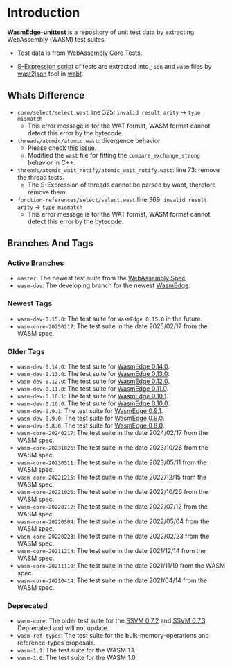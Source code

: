 # Introduction

**WasmEdge-unittest** is a repository of unit test data by extracting WebAssembly (WASM) test suites.

* Test data is from [WebAssembly Core Tests](https://github.com/WebAssembly/spec/tree/master/test/core).

* [S-Expression script](https://github.com/WebAssembly/spec/blob/master/interpreter/README.md#s-expression-syntax) of tests are extracted into `json` and `wasm` files by [wast2json](https://webassembly.github.io/wabt/doc/wast2json.1.html) tool in [wabt](https://github.com/WebAssembly/wabt).

## Whats Difference

* `core/select/select.wast` line 325: `invalid result arity` -> `type mismatch`
  * This error message is for the WAT format, WASM format cannot detect this error by the bytecode.
* `threads/atomic/atomic.wast`: divergence behavior
  * Please check [this issue](https://github.com/WebAssembly/threads/issues/195).
  * Modified the `wast` file for fitting the `compare_exchange_strong` behavior in C++.
* `threads/atomic_wait_notify/atomic_wait_notify.wast`: line 73: remove the thread tests.
  * The S-Expression of threads cannot be parsed by wabt, therefore remove them.
* `function-references/select/select.wast` line 369: `invalid result arity` -> `type mismatch`
  * This error message is for the WAT format, WASM format cannot detect this error by the bytecode.

## Branches And Tags

### Active Branches

* `master`: The newest test suite from the [WebAssembly Spec](https://github.com/WebAssembly/spec/).
* `wasm-dev`: The developing branch for the newest [WasmEdge](https://github.com/WasmEdge/WasmEdge).

### Newest Tags

* `wasm-dev-0.15.0`: The test suite for `WasmEdge 0.15.0` in the future.
* `wasm-core-20250217`: The test suite in the date 2025/02/17 from the WASM spec.

### Older Tags

* `wasm-dev-0.14.0`: The test suite for [WasmEdge 0.14.0](https://github.com/WasmEdge/WasmEdge/releases/tag/0.14.0).
* `wasm-dev-0.13.0`: The test suite for [WasmEdge 0.13.0](https://github.com/WasmEdge/WasmEdge/releases/tag/0.13.0).
* `wasm-dev-0.12.0`: The test suite for [WasmEdge 0.12.0](https://github.com/WasmEdge/WasmEdge/releases/tag/0.12.0).
* `wasm-dev-0.11.0`: The test suite for [WasmEdge 0.11.0](https://github.com/WasmEdge/WasmEdge/releases/tag/0.11.0).
* `wasm-dev-0.10.1`: The test suite for [WasmEdge 0.10.1](https://github.com/WasmEdge/WasmEdge/releases/tag/0.10.1).
* `wasm-dev-0.10.0`: The test suite for [WasmEdge 0.10.0](https://github.com/WasmEdge/WasmEdge/releases/tag/0.10.0).
* `wasm-dev-0.9.1`: The test suite for [WasmEdge 0.9.1](https://github.com/WasmEdge/WasmEdge/releases/tag/0.9.1).
* `wasm-dev-0.9.0`: The test suite for [WasmEdge 0.9.0](https://github.com/WasmEdge/WasmEdge/releases/tag/0.9.0).
* `wasm-dev-0.8.0`: The test suite for [WasmEdge 0.8.0](https://github.com/WasmEdge/WasmEdge/releases/tag/0.8.0).
* `wasm-core-20240217`: The test suite in the date 2024/02/17 from the WASM spec.
* `wasm-core-20231026`: The test suite in the date 2023/10/26 from the WASM spec.
* `wasm-core-20230511`: The test suite in the date 2023/05/11 from the WASM spec.
* `wasm-core-20221215`: The test suite in the date 2022/12/15 from the WASM spec.
* `wasm-core-20221026`: The test suite in the date 2022/10/26 from the WASM spec.
* `wasm-core-20220712`: The test suite in the date 2022/07/12 from the WASM spec.
* `wasm-core-20220504`: The test suite in the date 2022/05/04 from the WASM spec.
* `wasm-core-20220223`: The test suite in the date 2022/02/23 from the WASM spec.
* `wasm-core-20211214`: The test suite in the date 2021/12/14 from the WASM spec.
* `wasm-core-20211119`: The test suite in the date 2021/11/19 from the WASM spec.
* `wasm-core-20210414`: The test suite in the date 2021/04/14 from the WASM spec.

### Deprecated

* `wasm-core`: The older test suite for the [SSVM 0.7.2](https://github.com/second-state/SSVM/releases/tag/0.7.2) and [SSVM 0.7.3](https://github.com/second-state/SSVM/releases/tag/0.7.3). Deprecated and will not update.
* `wasm-ref-types`: The test suite for the bulk-memory-operations and reference-types proposals.
* `wasm-1.1`: The test suite for the WASM 1.1.
* `wasm-1.0`: The test suite for the WASM 1.0.

